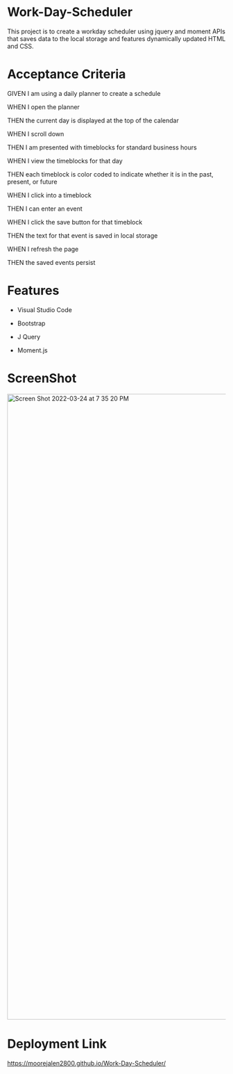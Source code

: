 # Work-Day-Scheduler
This project is to create a workday scheduler using jquery and moment APIs that saves data to the local storage and features dynamically updated HTML and CSS.






# Acceptance Criteria

GIVEN I am using a daily planner to create a schedule

WHEN I open the planner

THEN the current day is displayed at the top of the calendar

WHEN I scroll down

THEN I am presented with timeblocks for standard business hours

WHEN I view the timeblocks for that day

THEN each timeblock is color coded to indicate whether it is in the past, present, or future

WHEN I click into a timeblock

THEN I can enter an event

WHEN I click the save button for that timeblock

THEN the text for that event is saved in local storage

WHEN I refresh the page

THEN the saved events persist



# Features

- Visual Studio Code

- Bootstrap

- J Query

- Moment.js



# ScreenShot

<img width="1440" alt="Screen Shot 2022-03-24 at 7 35 20 PM" src="https://user-images.githubusercontent.com/100977121/160027608-33de7d0c-44ac-4f11-9f8b-c0323e72b2a7.png">


# Deployment Link

https://moorejalen2800.github.io/Work-Day-Scheduler/

